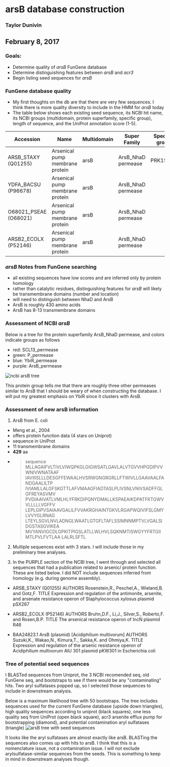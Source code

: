 # arsB database construction
### Taylor Dunivin
## February 8, 2017
### Goals: 
* Determine quality of _arsB_ FunGene database
* Determine distinguishing features between *arsB* and *acr3*
* Begin listing seed sequences for *arsB*

### FunGene database quality
* My first thoughts on the db are that there are very few sequences. I think there is more quality diversity to include in the HMM for *arsB* today
* The table below shows each existing seed sequence, its NCBI hit name, its NCBI groups (multidomain, protein superfamily, specific group), length of sequence, and the UniProt annotation score (1-5). 

| Accession | Name | Multidomain | Super Family | Specific group | Lenth (aa) | UniProt Score |
| --------- | ----- | ---------- | --------- | -------- | ------- | :-----: |
| ARSB_STAXY (Q01255) | Arsenical pump membrane protein | arsB | ArsB_NhaD permease | PRK15445 | 429 | 2 |
| YDFA_BACSU (P96678) | Arsenical pump membrane protein | arsB | ArsB_NhaD permease | | 435 | 2 |
| O68021_PSEAE (O68021) | Arsenical pump membrane protein | arsB | ArsB_NhaD permease |  | 425 | 2 |
| ARSB2_ECOLX (P52146) | Arsenical pump membrane protein | arsB | ArsB_NhaD permease | | 429 | 2 |

### *arsB* Notes from FunGene searching
* all existing sequences have low scores and are inferred only by protein homology
* rather than catalytic residues, distinguishing features for *arsB* will likely be transmembrane domains (number and location)
* will need to distinguish between NhaD and ArsB
* ArsB is roughly 430 amino acids
* ArsB has 8-13 transmembrane domains

### Assessment of NCBI *arsB*
Below is a tree for the protein superfamily ArsB_NhaD permease, and colors indicate groups as follows
* red: SCL13_permease
* green: P_permease
* blue: YbiR_permease
* purple: ArsB_permease

![ncbi arsB tree](https://github.com/ShadeLab/Xander_arsenic/blob/master/images/arsB_ncbi_grps.gif)

This protein group tells me that there are roughly three other permeases similar to ArsB that I should be weary of when constructing the database. I will put my greatest emphasis on YbiR since it clusters with ArsB. 

### Assessment of new arsB information
1. ArsB from E. coli
  * Meng et al., 2004
  * offers protein function data (4 stars on Uniprot)
  * sequence in UniProt
  * 11 transmembrane domains
  * __429__ aa
  * >sequence
  MLLAGAIFVLTIVLVIWQPKGLGIGWSATLGAVLALVTGVVHPGDIPVVWNIVWNATAAF
  IAVIIISLLLDESGFFEWAALHVSRWGNGRGRLLFTWIVLLGAAVAALFANDGAALILTP
  IVIAMLLALGFSKGTTLAFVMAAGFIADTASLPLIVSNLVNIVSADFFGLGFREYASVMV
  PVDIAAIVATLVMLHLYFRKDIPQNYDMALLKSPAEAIKDPATFKTGWVVLLLLLVGFFV
  LEPLGIPVSAIAAVGALILFVVAKRGHAINTGKVLRGAPWQIVIFSLGMYLVVYGLRNAG
  LTEYLSGVLNVLADNGLWAATLGTGFLTAFLSSIMNNMPTVLVGALSIDGSTASGVIKEA
  MVYANVIGCDLGPKITPIGSLATLLWLHVLSQKNMTISWGYYFRTGIIMTLPVLFVTLAA
  LALRLSFTL

2. Multiple sequences exist with 3 stars. I will include those in my preliminary tree analyses. 

3. In the PURPLE section of the NCBI tree, I went through and selected all sequences that had a publication related to arsenic/ protein function. These are listed below. I did NOT include sequences inferred from homology (e.g. during genome assembly). 

  * ARSB_STAXY (Q01255)
    AUTHORS   Rosenstein,R., Peschel,A., Wieland,B. and Gotz,F.
      TITLE     Expression and regulation of the antimonite, arsenite, and arsenate
                resistance operon of Staphylococcus xylosus plasmid pSX267

  * ARSB2_ECOLX (P52146)
   AUTHORS   Bruhn,D.F., Li,J., Silver,S., Roberto,F. and Rosen,B.P.
    TITLE     The arsenical resistance operon of IncN plasmid R46

  * BAA24823.1 ArsB (plasmid) [Acidiphilium multivorum]
    AUTHORS   Suzuki,K., Wakao,N., Kimura,T., Sakka,K. and Ohmiya,K.
      TITLE     Expression and regulation of the arsenic resistance operon of
                Acidiphilium multivorum AIU 301 plasmid pKW301 in Escherichia coli

### Tree of potential seed sequences
I BLASTed sequences from Uniprot, the 3 NCBI recomended seq, old FunGene seq, and bootstraps to see if there would be any "contaminating" hits. Two aryl sulfatases popped up, so I selected those sequences to include in downstream analysis. 

Below is a maximum likelihood tree with 50 bootstraps. The tree includes sequences used for the current FunGene database (upside down triangles), high quality sequences according to uniprot (black squares), one less quality seq from UniProt (open black square), acr3 arsenite efflux pump for bootstrapping (diamond), and potential contamination aryl sulfatases (triangle)
![arsB tree with seed sequences](https://github.com/ShadeLab/Xander_arsenic/blob/master/arsB_boot.png)

It looks like the aryl sulfatases are almost exactly like arsB. BLASTing the sequences also comes up with hits to arsB. I think that this is a nomenclature issue, not a contamination issue. I will not exclude arylsulfatase-similar sequences from the seeds. This is something to keep in mind in downstream analyses though. 
